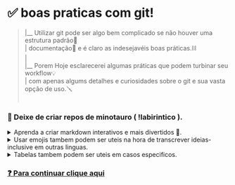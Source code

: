 ﻿# ✅ boas praticas com git!<br>

>  
> |__ Utilizar git pode ser algo bem complicado se não houver uma estrutura padrão🔢<br>
> | documentação📎 e é claro as indesejavéis boas práticas.⛓ <br>
> |<br>
> |__ Porem Hoje esclarecerei algumas práticas que podem turbinar seu workflow💡 <br>
> | com apenas algums detalhes e curiosidades sobre o git e sua vasta opção de uso.🪛<br>
> <br>

### 🧱 Deixe de criar repos de minotauro ( !labirintico ). 

<div align="left">
<details>

<summary>Aprenda a criar markdown interativos e mais divertidos 📲. </summary>

<br>

> Algumas coisas não relevantes podem estar escondidas para auxiliar na hora de ler<br>
> Nem sempre precisamos ficar olhando milhares de caracters para encontrar algo relevante.

> ```Tags como <details> - <summary> && <div align=> # podem criar um MD mais organizado e de facil leitura.```

<br>

> [ - Thread sobre. -](https://gist.github.com/jbsulli/03df3cdce94ee97937ebda0ffef28287)
<br><br>

</details>
<details>
<summary>Usar emojis tambem podem ser uteis na hora de transcrever ideias- inclusive em outras linguas.</summary>
<br>

> 🦆 eu pessoalmente prefiro ascci a emojis de fato.<br>
> porem entendo que para algumas pessoas a visualização de letras piscando por ai não é a mais agradavel.<br>
> 👋 👌 🤞 ✌️ 🥶 🥳 🎨 🎮 🗿 

<br><br>

</details>

<details>

<summary>Tabelas tambem podem ser uteis em casos especificos.</summary>

<br><br>


> | Cabeçalho 1 | Cabeçalho 2 |
> | :---: | :---: | 
> | Item centralizado | Item centralizado |
> | 📊 | 📁 |


<br>

> [documentação no github](https://docs.github.com/en/get-started/writing-on-github/working-with-advanced-formatting/organizing-information-with-tables) 

<br><br>


</details>


</div>

### [❓ Para continuar clique aqui](https://github.com/ddr669/git_boas_praticas/boas_praticas.md)

<br> 
